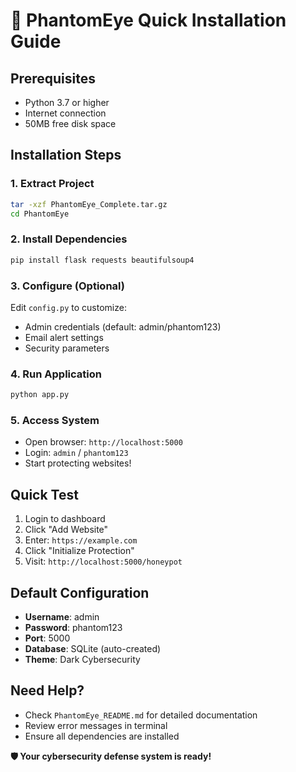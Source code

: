 # 🚀 PhantomEye Quick Installation Guide

## Prerequisites
- Python 3.7 or higher
- Internet connection
- 50MB free disk space

## Installation Steps

### 1. Extract Project
```bash
tar -xzf PhantomEye_Complete.tar.gz
cd PhantomEye
```

### 2. Install Dependencies
```bash
pip install flask requests beautifulsoup4
```

### 3. Configure (Optional)
Edit `config.py` to customize:
- Admin credentials (default: admin/phantom123)
- Email alert settings
- Security parameters

### 4. Run Application
```bash
python app.py
```

### 5. Access System
- Open browser: `http://localhost:5000`
- Login: `admin` / `phantom123`
- Start protecting websites!

## Quick Test
1. Login to dashboard
2. Click "Add Website"
3. Enter: `https://example.com`
4. Click "Initialize Protection"
5. Visit: `http://localhost:5000/honeypot`

## Default Configuration
- **Username**: admin
- **Password**: phantom123
- **Port**: 5000
- **Database**: SQLite (auto-created)
- **Theme**: Dark Cybersecurity

## Need Help?
- Check `PhantomEye_README.md` for detailed documentation
- Review error messages in terminal
- Ensure all dependencies are installed

**🛡️ Your cybersecurity defense system is ready!**

